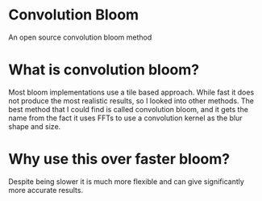 # Convolution Bloom
 An open source convolution bloom method

# What is convolution bloom?
 Most bloom implementations use a tile based approach. While fast it does not produce the most realistic results,
 so I looked into other methods. The best method that I could find is called convolution bloom, and it gets the
 name from the fact it uses FFTs to use a convolution kernel as the blur shape and size.

# Why use this over faster bloom?
 Despite being slower it is much more flexible and can give significantly more accurate results.